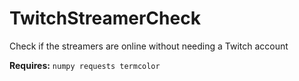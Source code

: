 # TwitchStreamerCheck
Check if the streamers are online without needing a Twitch account

**Requires:** ```numpy requests termcolor```
